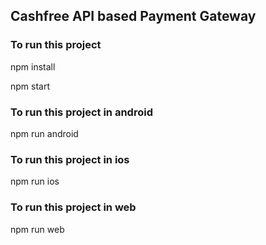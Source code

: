 ## Cashfree API based Payment Gateway

### To run this project
npm install

npm start

### To run this project in android
npm run android

### To run this project in ios
npm run ios

### To run this project in web
npm run web


